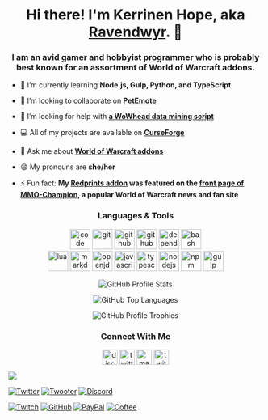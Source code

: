 <h1 align="center">Hi there! I'm Kerrinen Hope, aka <a href="https://ravendwyr.github.io">Ravendwyr</a>. 👋</h1>
<h3 align="center">I am an avid gamer and hobbyist programmer who is probably best known for an assortment of World of Warcraft addons.</h3>

- 🌱 I’m currently learning **Node.js, Gulp, Python, and TypeScript**

- 👯 I’m looking to collaborate on **[PetEmote](https://github.com/Ravendwyr/PetEmote)**

- 🤝 I’m looking for help with **[a WoWhead data mining script](https://github.com/Ravendwyr/TradeSkillInfo_DataMiner)**

- 💻 All of my projects are available on **[CurseForge](https://www.curseforge.com/members/ravendwyr/projects)**

- 💬 Ask me about **[World of Warcraft addons](https://ravendwyr.github.io/projects)**

- 😄 My pronouns are **she/her**

- ⚡ Fun fact: **My [Redprints addon](https://www.curseforge.com/wow/addons/redprints) was featured on the [front page of MMO-Champion](https://www.mmo-champion.com/threads/1663075-Toy-Box-Enhanced-Redprints-WoWPedia-TCG-Loot-Giveaway-Blue-Tweets-DLC-470), a popular World of Warcraft news and fan site**

<h3 align="center">Languages & Tools</h3>

<p align="center">
<img src="https://simpleicons.org/icons/visualstudiocode.svg" title="Visual Studio Code" alt="code" width="40" height="40"/>
<img src="https://simpleicons.org/icons/git.svg" title="Git" alt="git" width="40" height="40"/>
<img src="https://simpleicons.org/icons/github.svg" title="GitHub" alt="github" width="40" height="40"/>
<img src="https://simpleicons.org/icons/githubactions.svg" title="GitHub Actions" alt="github actions" width="40" height="40"/>
<img src="https://simpleicons.org/icons/dependabot.svg" title="Dependabot" alt="dependabot" width="40" height="40"/>
<img src="https://simpleicons.org/icons/gnubash.svg" title="Bash" alt="bash" width="40" height="40"/>
<br />
<img src="https://simpleicons.org/icons/lua.svg" title="Lua" alt="lua" width="40" height="40"/>
<img src="https://simpleicons.org/icons/markdown.svg" title="Markdown" alt="markdown" width="40" height="40"/>
<img src="https://simpleicons.org/icons/openjdk.svg" title="OpenJDK" alt="openjdk" width="40" height="40"/>
<img src="https://simpleicons.org/icons/javascript.svg" title="JavaScript" alt="javascript" width="40" height="40"/>
<img src="https://simpleicons.org/icons/typescript.svg" title="TypeScript" alt="typescript" width="40" height="40"/>
<img src="https://simpleicons.org/icons/nodedotjs.svg" title="Node.js" alt="nodejs" width="40" height="40"/>
<img src="https://simpleicons.org/icons/npm.svg" title="NPM" alt="npm" alt="npm" width="40" height="40"/>
<img src="https://simpleicons.org/icons/gulp.svg" title="Gulp" alt="gulp" width="40" height="40"/>
</p>

<p align="center">
  <img src="https://github-readme-stats.vercel.app/api?username=ravendwyr&show_icons=true&count_private=true" alt="GitHub Profile Stats"/>
</p>

<p align="center">
  <img src="https://github-readme-stats.vercel.app/api/top-langs/?username=ravendwyr&layout=compact&card_width=445" alt="GitHub Top Languages"/>
</p>

<p align="center">
  <img src="https://github-profile-trophy.vercel.app/?username=Ravendwyr&column=4" alt="GitHub Profile Trophies">
</p>

<h3 align="center">Connect With Me</h3>

<p align="center">
<a href="https://top.gg/servers/299308204393889802" target="blank"><img align="center" src="https://simpleicons.org/icons/discord.svg" alt="discord" height="30" width="30"/></a>
<a href="https://twitter.com/ravendwyr" target="blank"><img align="center" src="https://simpleicons.org/icons/twitter.svg" alt="twitter" height="30" width="30"/></a>
<a href="https://meow.social/@ravendwyr" target="blank" rel="me"><img align="center" src="https://simpleicons.org/icons/mastodon.svg" alt="mastodon" height="30" width="30"/></a>
<a href="https://twitch.tv/ravendwyr" target="blank"><img align="center" src="https://simpleicons.org/icons/twitch.svg" alt="twitch" height="30" width="30"/></a>
</p>

![](https://komarev.com/ghpvc/?username=ravendwyr&label=Profile+Views&style=flat-square)

[![Twitter](https://img.shields.io/twitter/follow/ravendwyr?label=Twitter&logo=twitter&style=flat-square)](https://twitter.com/Ravendwyr)
[![Twooter](https://img.shields.io/mastodon/follow/110671875370528026?domain=https://gamepad.club&label=Mastodon&logo=mastodon&style=flat-square)](https://gamepad.club/@ravendwyr)
[![Discord](https://img.shields.io/discord/299308204393889802?label=Discord&logo=discord&style=flat-square)](https://top.gg/servers/299308204393889802)

[![Twitch](https://img.shields.io/badge/Twitch-subscribe-yellow?&logo=twitch&style=flat-square)](https://www.twitch.tv/subs/ravendwyr)
[![GitHub](https://img.shields.io/badge/GitHub-sponsor-yellow?logo=github+sponsors&style=flat-square)](https://github.com/sponsors/Ravendwyr)
[![PayPal](https://img.shields.io/badge/PayPal-donate-yellow?logo=paypal&style=flat-square)](https://www.paypal.me/Ravendwyr/5gbp)
[![Coffee](https://img.shields.io/badge/Kofi-buy-yellow?logo=ko-fi&style=flat-square)](https://ko-fi.com/Ravendwyr)
